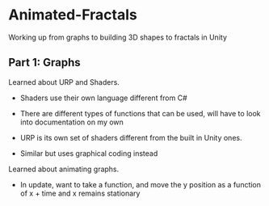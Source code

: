 # Animated-Fractals

Working up from graphs to building 3D shapes to fractals in Unity

## Part 1: Graphs

Learned about URP and Shaders. 
- Shaders use their own language different from C#
- There are different types of functions that can be used, will have to look into documentation on my own

- URP is its own set of shaders different from the built in Unity ones. 
- Similar but uses graphical coding instead

Learned about animating graphs.
- In update, want to take a function, and move the y position as a function of x + time and x remains stationary

